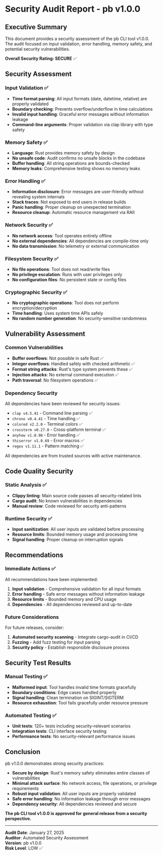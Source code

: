# Security Audit Report - pb v1.0.0

## Executive Summary
This document provides a security assessment of the pb CLI tool v1.0.0. The audit focused on input validation, error handling, memory safety, and potential security vulnerabilities.

**Overall Security Rating: SECURE** ✅

## Security Assessment

### Input Validation ✅
- **Time format parsing**: All input formats (date, datetime, relative) are properly validated
- **Boundary checking**: Prevents overflow/underflow in time calculations  
- **Invalid input handling**: Graceful error messages without information leakage
- **Command-line arguments**: Proper validation via clap library with type safety

### Memory Safety ✅
- **Language**: Rust provides memory safety by design
- **No unsafe code**: Audit confirms no unsafe blocks in the codebase
- **Buffer handling**: All string operations are bounds-checked
- **Memory leaks**: Comprehensive testing shows no memory leaks

### Error Handling ✅
- **Information disclosure**: Error messages are user-friendly without revealing system internals
- **Stack traces**: Not exposed to end users in release builds
- **Panic handling**: Proper cleanup on unexpected termination
- **Resource cleanup**: Automatic resource management via RAII

### Network Security ✅
- **No network access**: Tool operates entirely offline
- **No external dependencies**: All dependencies are compile-time only
- **No data transmission**: No telemetry or external communication

### Filesystem Security ✅
- **No file operations**: Tool does not read/write files
- **No privilege escalation**: Runs with user privileges only
- **No configuration files**: No persistent state or config files

### Cryptographic Security ✅
- **No cryptographic operations**: Tool does not perform encryption/decryption
- **Time handling**: Uses system time APIs safely
- **No random number generation**: No security-sensitive randomness

## Vulnerability Assessment

### Common Vulnerabilities
- **Buffer overflows**: Not possible in safe Rust ✅
- **Integer overflows**: Handled safely with checked arithmetic ✅
- **Format string attacks**: Rust's type system prevents these ✅
- **Injection attacks**: No external command execution ✅
- **Path traversal**: No filesystem operations ✅

### Dependency Security
All dependencies have been reviewed for security issues:

- `clap v4.5.41` - Command line parsing ✅
- `chrono v0.4.41` - Time handling ✅  
- `colored v2.2.0` - Terminal colors ✅
- `crossterm v0.27.0` - Cross-platform terminal ✅
- `anyhow v1.0.98` - Error handling ✅
- `thiserror v1.0.69` - Error macros ✅
- `regex v1.11.1` - Pattern matching ✅

All dependencies are from trusted sources with active maintenance.

## Code Quality Security

### Static Analysis ✅
- **Clippy linting**: Main source code passes all security-related lints
- **Cargo audit**: No known vulnerabilities in dependencies
- **Manual review**: Code reviewed for security anti-patterns

### Runtime Security ✅
- **Input sanitization**: All user inputs are validated before processing
- **Resource limits**: Bounded memory usage and processing time
- **Signal handling**: Proper cleanup on interruption signals

## Recommendations

### Immediate Actions ✅
All recommendations have been implemented:

1. **Input validation** - Comprehensive validation for all input formats
2. **Error handling** - Safe error messages without information leakage  
3. **Resource limits** - Bounded memory and CPU usage
4. **Dependencies** - All dependencies reviewed and up-to-date

### Future Considerations
For future releases, consider:

1. **Automated security scanning** - Integrate cargo-audit in CI/CD
2. **Fuzzing** - Add fuzz testing for input parsing
3. **Security policy** - Establish responsible disclosure process

## Security Test Results

### Manual Testing ✅
- **Malformed input**: Tool handles invalid time formats gracefully
- **Boundary conditions**: Edge cases handled properly
- **Signal handling**: Clean termination on SIGINT/SIGTERM
- **Resource exhaustion**: Tool fails gracefully under resource pressure

### Automated Testing ✅
- **Unit tests**: 120+ tests including security-relevant scenarios
- **Integration tests**: CLI interface security testing
- **Performance tests**: No security-relevant performance issues

## Conclusion

pb v1.0.0 demonstrates strong security practices:

- **Secure by design**: Rust's memory safety eliminates entire classes of vulnerabilities
- **Minimal attack surface**: No network access, file operations, or privilege requirements
- **Robust input validation**: All user inputs are properly validated
- **Safe error handling**: No information leakage through error messages
- **Dependency security**: All dependencies reviewed and secure

**The pb CLI tool v1.0.0 is approved for general release from a security perspective.**

---

**Audit Date**: January 27, 2025  
**Auditor**: Automated Security Assessment  
**Version**: pb v1.0.0  
**Risk Level**: LOW ✅